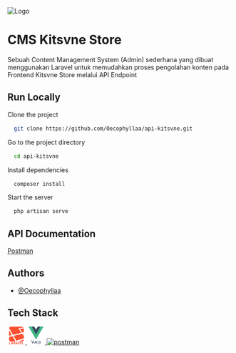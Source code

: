 
![Logo](https://i.ibb.co/wyGGShX/Kitsvne.png)


# CMS Kitsvne Store

Sebuah Content Management System (Admin) sederhana yang dibuat menggunakan Laravel untuk memudahkan proses pengolahan konten pada Frontend Kitsvne Store melalui API Endpoint


## Run Locally

Clone the project

```bash
  git clone https://github.com/Oecophyllaa/api-kitsvne.git
```

Go to the project directory

```bash
  cd api-kitsvne
```

Install dependencies

```bash
  composer install
```

Start the server

```bash
  php artisan serve
```


## API Documentation

[Postman](https://documenter.getpostman.com/view/10513765/2s935itm3D)


## Authors

- [@Oecophyllaa](https://www.github.com/Oecophyllaa)


## Tech Stack

<p align="left"> <a href="https://laravel.com/" target="_blank" rel="noreferrer"> <img src="https://raw.githubusercontent.com/devicons/devicon/master/icons/laravel/laravel-plain-wordmark.svg" alt="laravel" width="40" height="40"/> </a> </a> <a href="https://vuejs.org/" target="_blank" rel="noreferrer"> <img src="https://raw.githubusercontent.com/devicons/devicon/master/icons/vuejs/vuejs-original-wordmark.svg" alt="vuejs" width="40" height="40"/> </a> <a href="https://postman.com" target="_blank" rel="noreferrer"> <img src="https://www.vectorlogo.zone/logos/getpostman/getpostman-icon.svg" alt="postman" width="40" height="40"/> </p>
